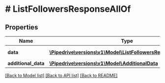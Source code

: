 # # ListFollowersResponseAllOf

## Properties

Name | Type | Description | Notes
------------ | ------------- | ------------- | -------------
**data** | [**\Pipedrive\versions\v1\Model\ListFollowersResponseAllOfData[]**](ListFollowersResponseAllOfData.md) | The list of followers | [optional]
**additional_data** | [**\Pipedrive\versions\v1\Model\AdditionalData**](AdditionalData.md) |  | [optional]

[[Back to Model list]](../README.md#documentation-for-models) [[Back to API list]](../README.md#documentation-for-api-endpoints) [[Back to README]](../README.md)
